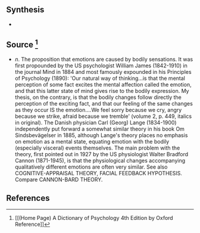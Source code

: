 ## Synthesis
- 
## Source [^1]
- $n$. The proposition that emotions are caused by bodily sensations. It was first propounded by the US psychologist William James (1842-1910) in the journal Mind in 1884 and most famously expounded in his Principles of Psychology (1890): 'Our natural way of thinking...is that the mental perception of some fact excites the mental affection called the emotion, and that this latter state of mind gives rise to the bodily expression. My thesis, on the contrary, is that the bodily changes follow directly the perception of the exciting fact, and that our feeling of the same changes as they occur IS the emotion....We feel sorry because we cry, angry because we strike, afraid because we tremble' (volume 2, p. 449, italics in original). The Danish physician Carl (Georg) Lange (1834-1900) independently put forward a somewhat similar theory in his book Om Sindsbevägelser in 1885, although Lange's theory places no emphasis on emotion as a mental state, equating emotion with the bodily (especially visceral) events themselves. The main problem with the theory, first pointed out in 1927 by the US physiologist Walter Bradford Cannon (1871-1945), is that the physiological changes accompanying qualitatively different emotions are often very similar. See also COGNITIVE-APPRAISAL THEORY, FACIAL FEEDBACK HYPOTHESIS. Compare CANNON-BARD THEORY.
## References

[^1]: [[(Home Page) A Dictionary of Psychology 4th Edition by Oxford Reference]]
